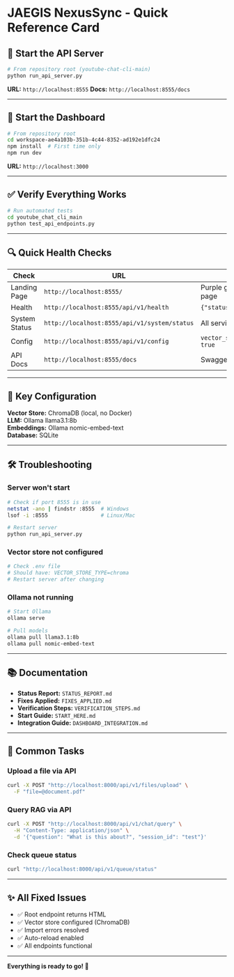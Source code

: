 # JAEGIS NexusSync - Quick Reference Card

## 🚀 Start the API Server

```bash
# From repository root (youtube-chat-cli-main)
python run_api_server.py
```

**URL:** `http://localhost:8555`
**Docs:** `http://localhost:8555/docs`

---

## 🎨 Start the Dashboard

```bash
# From repository root
cd workspace-ae4a103b-351b-4c44-8352-ad192e1dfc24
npm install  # First time only
npm run dev
```

**URL:** `http://localhost:3000`

---

## ✅ Verify Everything Works

```bash
# Run automated tests
cd youtube_chat_cli_main
python test_api_endpoints.py
```

---

## 🔍 Quick Health Checks

| Check | URL | Expected |
|-------|-----|----------|
| Landing Page | `http://localhost:8555/` | Purple gradient HTML page |
| Health | `http://localhost:8555/api/v1/health` | `{"status": "healthy"}` |
| System Status | `http://localhost:8555/api/v1/system/status` | All services "ok" |
| Config | `http://localhost:8555/api/v1/config` | `vector_store_configured: true` |
| API Docs | `http://localhost:8555/docs` | Swagger UI |

---

## 📝 Key Configuration

**Vector Store:** ChromaDB (local, no Docker)  
**LLM:** Ollama llama3.1:8b  
**Embeddings:** Ollama nomic-embed-text  
**Database:** SQLite  

---

## 🛠️ Troubleshooting

### Server won't start
```bash
# Check if port 8555 is in use
netstat -ano | findstr :8555  # Windows
lsof -i :8555                 # Linux/Mac

# Restart server
python run_api_server.py
```

### Vector store not configured
```bash
# Check .env file
# Should have: VECTOR_STORE_TYPE=chroma
# Restart server after changing
```

### Ollama not running
```bash
# Start Ollama
ollama serve

# Pull models
ollama pull llama3.1:8b
ollama pull nomic-embed-text
```

---

## 📚 Documentation

- **Status Report:** `STATUS_REPORT.md`
- **Fixes Applied:** `FIXES_APPLIED.md`
- **Verification Steps:** `VERIFICATION_STEPS.md`
- **Start Guide:** `START_HERE.md`
- **Integration Guide:** `DASHBOARD_INTEGRATION.md`

---

## 🎯 Common Tasks

### Upload a file via API
```bash
curl -X POST "http://localhost:8000/api/v1/files/upload" \
  -F "file=@document.pdf"
```

### Query RAG via API
```bash
curl -X POST "http://localhost:8000/api/v1/chat/query" \
  -H "Content-Type: application/json" \
  -d '{"question": "What is this about?", "session_id": "test"}'
```

### Check queue status
```bash
curl "http://localhost:8000/api/v1/queue/status"
```

---

## ✨ All Fixed Issues

- ✅ Root endpoint returns HTML
- ✅ Vector store configured (ChromaDB)
- ✅ Import errors resolved
- ✅ Auto-reload enabled
- ✅ All endpoints functional

---

**Everything is ready to go! 🎉**

